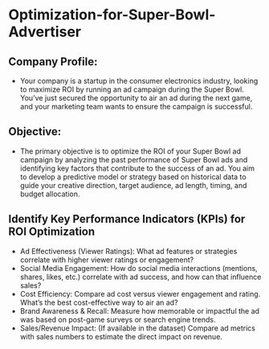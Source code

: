 # Optimization-for-Super-Bowl-Advertiser

## Company Profile:
* Your company is a startup in the consumer electronics industry, looking to maximize ROI by running an ad campaign during the Super Bowl. You’ve just secured the opportunity to air an ad during the next game, and your marketing team wants to ensure the campaign is successful.

## Objective:
* The primary objective is to optimize the ROI of your Super Bowl ad campaign by analyzing the past performance of Super Bowl ads and identifying key factors that contribute to the success of an ad. You aim to develop a predictive model or strategy based on historical data to guide your creative direction, target audience, ad length, timing, and budget allocation.

  
## Identify Key Performance Indicators (KPIs) for ROI Optimization
* Ad Effectiveness (Viewer Ratings): What ad features or strategies correlate with higher viewer ratings or engagement?
* Social Media Engagement: How do social media interactions (mentions, shares, likes, etc.) correlate with ad success, and how can that influence sales?
* Cost Efficiency: Compare ad cost versus viewer engagement and rating. What’s the best cost-effective way to air an ad?
* Brand Awareness & Recall: Measure how memorable or impactful the ad was based on post-game surveys or search engine trends.
* Sales/Revenue Impact: (If available in the dataset) Compare ad metrics with sales numbers to estimate the direct impact on revenue.
